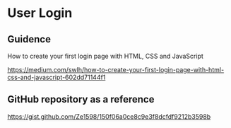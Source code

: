 # User Login 

## Guidence 

How to create your first login page with HTML, CSS and JavaScript

https://medium.com/swlh/how-to-create-your-first-login-page-with-html-css-and-javascript-602dd71144f1

## GitHub repository as a reference
https://gist.github.com/Ze1598/150f06a0ce8c9e3f8dcfdf9212b3598b
